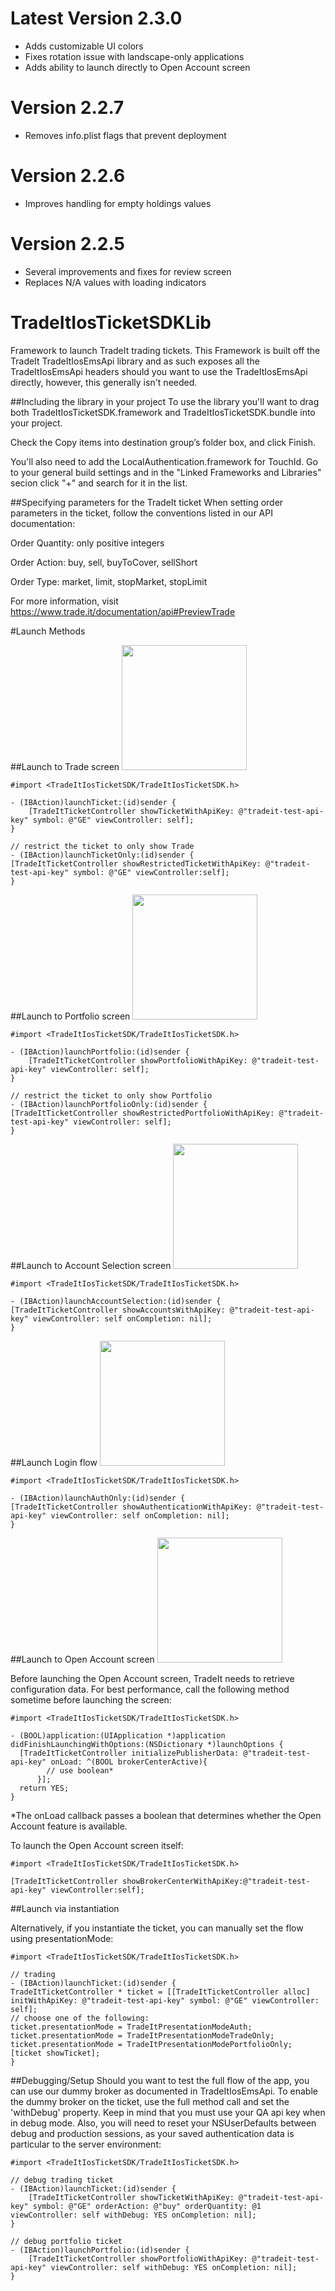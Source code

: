 # Latest Version 2.3.0

- Adds customizable UI colors
- Fixes rotation issue with landscape-only applications
- Adds ability to launch directly to Open Account screen

# Version 2.2.7

- Removes info.plist flags that prevent deployment

# Version 2.2.6

- Improves handling for empty holdings values

# Version 2.2.5

- Several improvements and fixes for review screen
- Replaces N/A values with loading indicators

# TradeItIosTicketSDKLib
Framework to launch TradeIt trading tickets. This Framework is built off the TradeIt TradeItIosEmsApi library and as such exposes all the TradeItIosEmsApi headers should you want to use the TradeItIosEmsApi directly, however, this generally isn't needed.

##Including the library in your project
To use the library you'll want to drag both TradeItIosTicketSDK.framework and TradeItIosTicketSDK.bundle into your project.

Check the Copy items into destination group’s folder box, and click Finish.

You'll also need to add the LocalAuthentication.framework for TouchId. Go to your general build settings and in the "Linked Frameworks and Libraries" secion click "+" and search for it in the list.

##Specifying parameters for the TradeIt ticket
When setting order parameters in the ticket, follow the conventions listed in our API documentation:

Order Quantity: only positive integers

Order Action: buy, sell, buyToCover, sellShort

Order Type: market, limit, stopMarket, stopLimit

For more information, visit https://www.trade.it/documentation/api#PreviewTrade

#Launch Methods

##Launch to Trade screen
<img src="https://www.trade.it/images/guide/trade.png" width="200">

	#import <TradeItIosTicketSDK/TradeItIosTicketSDK.h>

	- (IBAction)launchTicket:(id)sender {
    	[TradeItTicketController showTicketWithApiKey: @"tradeit-test-api-key" symbol: @"GE" viewController: self];
	}

	// restrict the ticket to only show Trade
	- (IBAction)launchTicketOnly:(id)sender {
	[TradeItTicketController showRestrictedTicketWithApiKey: @"tradeit-test-api-key" symbol: @"GE" viewController:self];
	}

##Launch to Portfolio screen
<img src="https://www.trade.it/images/guide/portfolio.png" width="200">

	#import <TradeItIosTicketSDK/TradeItIosTicketSDK.h>

	- (IBAction)launchPortfolio:(id)sender {
		[TradeItTicketController showPortfolioWithApiKey: @"tradeit-test-api-key" viewController: self];
	}

	// restrict the ticket to only show Portfolio
	- (IBAction)launchPortfolioOnly:(id)sender {
	[TradeItTicketController showRestrictedPortfolioWithApiKey: @"tradeit-test-api-key" viewController: self];
	}

##Launch to Account Selection screen
<img src="https://www.trade.it/images/guide/account_select.png" width="200">

	#import <TradeItIosTicketSDK/TradeItIosTicketSDK.h>

	- (IBAction)launchAccountSelection:(id)sender {
	[TradeItTicketController showAccountsWithApiKey: @"tradeit-test-api-key" viewController: self onCompletion: nil];
	}

##Launch Login flow
<img src="https://www.trade.it/images/guide/onboarding.png" width="200">

	#import <TradeItIosTicketSDK/TradeItIosTicketSDK.h>

	- (IBAction)launchAuthOnly:(id)sender {
	[TradeItTicketController showAuthenticationWithApiKey: @"tradeit-test-api-key" viewController: self onCompletion: nil];
	}

##Launch to Open Account screen
<img src="https://www.trade.it/images/guide/broker_center.jpg" width="200">

Before launching the Open Account screen, TradeIt needs to retrieve configuration data. For best performance, call the following method sometime before launching the screen:

	#import <TradeItIosTicketSDK/TradeItIosTicketSDK.h>

	- (BOOL)application:(UIApplication *)application didFinishLaunchingWithOptions:(NSDictionary *)launchOptions {
	  [TradeItTicketController initializePublisherData: @"tradeit-test-api-key" onLoad: ^(BOOL brokerCenterActive){
            // use boolean*
          }];
	  return YES;
	}

*The onLoad callback passes a boolean that determines whether the Open Account feature is available.

To launch the Open Account screen itself:
	
	#import <TradeItIosTicketSDK/TradeItIosTicketSDK.h>

	[TradeItTicketController showBrokerCenterWithApiKey:@"tradeit-test-api-key" viewController:self];

##Launch via instantiation

Alternatively, if you instantiate the ticket, you can manually set the flow using presentationMode:

	#import <TradeItIosTicketSDK/TradeItIosTicketSDK.h>
	
	// trading
	- (IBAction)launchTicket:(id)sender {
	TradeItTicketController * ticket = [[TradeItTicketController alloc] initWithApiKey: @"tradeit-test-api-key" symbol: @"GE" viewController: self];
	// choose one of the following:
	ticket.presentationMode = TradeItPresentationModeAuth;
	ticket.presentationMode = TradeItPresentationModeTradeOnly;
	ticket.presentationMode = TradeItPresentationModePortfolioOnly;
	[ticket showTicket];
	}

##Debugging/Setup
Should you want to test the full flow of the app, you can use our dummy broker as documented in TradeItIosEmsApi. To enable the dummy broker on the ticket, use the full method call and set the 'withDebug' property. Keep in mind that you must use your QA api key when in debug mode. Also, you will need to reset your NSUserDefaults between debug and production sessions, as your saved authentication data is particular to the server environment:

	#import <TradeItIosTicketSDK/TradeItIosTicketSDK.h>

	// debug trading ticket
	- (IBAction)launchTicket:(id)sender {
		[TradeItTicketController showTicketWithApiKey: @"tradeit-test-api-key" symbol: @"GE" orderAction: @"buy" orderQuantity: @1 viewController: self withDebug: YES onCompletion: nil];
	}

	// debug portfolio ticket
	- (IBAction)launchPortfolio:(id)sender {
		[TradeItTicketController showPortfolioWithApiKey: @"tradeit-test-api-key" viewController: self withDebug: YES onCompletion: nil];
	}
